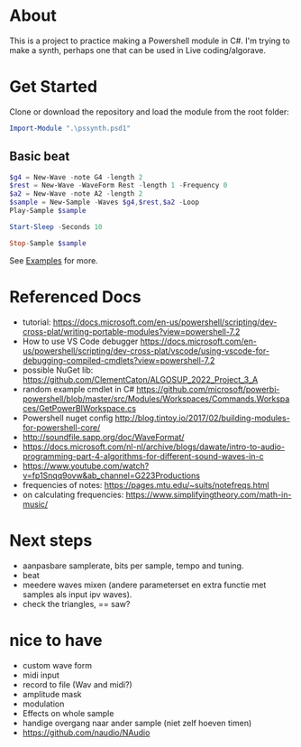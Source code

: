 # About
This is a project to practice making a Powershell module in C#. I'm trying to make a synth, perhaps one that can be used in Live coding/algorave.

# Get Started
Clone or download the repository and load the module from the root folder: 

```powershell
Import-Module ".\pssynth.psd1"
```
## Basic beat
```powershell
$g4 = New-Wave -note G4 -length 2
$rest = New-Wave -WaveForm Rest -length 1 -Frequency 0
$a2 = New-Wave -note A2 -length 2
$sample = New-Sample -Waves $g4,$rest,$a2 -Loop
Play-Sample $sample

Start-Sleep -Seconds 10

Stop-Sample $sample
```
See [Examples](.\Example) for more.  


# Referenced Docs
- tutorial: https://docs.microsoft.com/en-us/powershell/scripting/dev-cross-plat/writing-portable-modules?view=powershell-7.2 
- How to use VS Code debugger https://docs.microsoft.com/en-us/powershell/scripting/dev-cross-plat/vscode/using-vscode-for-debugging-compiled-cmdlets?view=powershell-7.2
- possible NuGet lib: https://github.com/ClementCaton/ALGOSUP_2022_Project_3_A 
- random example cmdlet in C# https://github.com/microsoft/powerbi-powershell/blob/master/src/Modules/Workspaces/Commands.Workspaces/GetPowerBIWorkspace.cs 
- Powershell nuget config http://blog.tintoy.io/2017/02/building-modules-for-powershell-core/ 
- http://soundfile.sapp.org/doc/WaveFormat/
- https://docs.microsoft.com/nl-nl/archive/blogs/dawate/intro-to-audio-programming-part-4-algorithms-for-different-sound-waves-in-c
- https://www.youtube.com/watch?v=fp1Snqq9ovw&ab_channel=G223Productions
- frequencies of notes: https://pages.mtu.edu/~suits/notefreqs.html
- on calculating frequencies: https://www.simplifyingtheory.com/math-in-music/ 

# Next steps
- aanpasbare samplerate, bits per sample, tempo and tuning. 
- beat
- meedere waves mixen (andere parameterset en extra functie met samples als input ipv waves).
- check the triangles, == saw?

# nice to have
- custom wave form
- midi input
- record to file (Wav and midi?)
- amplitude mask
- modulation 
- Effects on whole sample
- handige overgang naar ander sample (niet zelf hoeven timen)
- https://github.com/naudio/NAudio